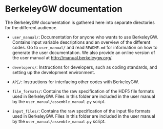 # BerkeleyGW documentation

The BerkeleyGW documentation is gathered here into separate directories for the
different audience.

- `user_manual/`:
  Documentation for anyone who wants to use BerkeleyGW. Contains input variable
  descriptions and an overview of the different codes. Go to `user_manual/` and
  read `README.md` for information on how to generate the user documentation.
  We also provide an online version of the user manual at
  <http://manual.berkeleygw.org/>.

- `developers/`:
  Instructions for developers, such as coding standards,
  and setting up the development environment.
    
- `API/`:
  Instructions for interfacing other codes with BerkeleyGW.

- `file_formats/`:
  Contains the raw specification of the HDF5 file formats used in BerkeleyGW.
  Files in this folder are included in the user manual by the
  `user_manual/assemble_manual.py` script.

- `input_files/`:
  Contains the raw specification of the input file formats used in BerkeleyGW.
  Files in this folder are included in the user manual by the
  `user_manual/assemble_manual.py` script.

